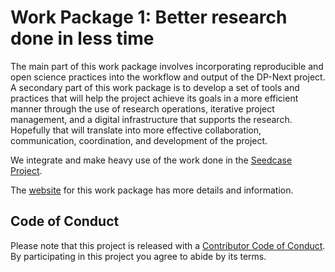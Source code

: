 # Work Package 1: Better research done in less time

The main part of this work package involves incorporating reproducible
and open science practices into the workflow and output of the DP-Next
project. A secondary part of this work package is to develop a set of
tools and practices that will help the project achieve its goals in a
more efficient manner through the use of research operations, iterative
project management, and a digital infrastructure that supports the
research. Hopefully that will translate into more effective
collaboration, communication, coordination, and development of the
project.

We integrate and make heavy use of the work done in the [Seedcase
Project](https://seedcase-project.org).

The [website](https://dp-next.github.io/wp1-ros/) for this work package
has more details and information.

## Code of Conduct

Please note that this project is released with a [Contributor Code of
Conduct](https://github.com/dp-next/.github/blob/main/CODE_OF_CONDUCT.md).
By participating in this project you agree to abide by its terms.
